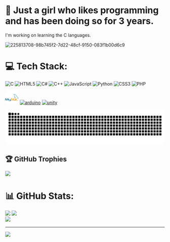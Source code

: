 # 💫 Just a girl who likes programming and has been doing so for 3 years.
I'm working on learning the C languages.


![225813708-98b745f2-7d22-48cf-9150-083f1b00d6c9](https://github.com/user-attachments/assets/b74e8ee2-20da-43b2-9870-a744d2529d25)



# 💻 Tech Stack:
![C](https://img.shields.io/badge/c-%2300599C.svg?style=for-the-badge&logo=c&logoColor=white) ![HTML5](https://img.shields.io/badge/html5-%23E34F26.svg?style=for-the-badge&logo=html5&logoColor=white) ![C#](https://img.shields.io/badge/c%23-%23239120.svg?style=for-the-badge&logo=csharp&logoColor=white) ![C++](https://img.shields.io/badge/c++-%2300599C.svg?style=for-the-badge&logo=c%2B%2B&logoColor=white) ![JavaScript](https://img.shields.io/badge/javascript-%23323330.svg?style=for-the-badge&logo=javascript&logoColor=%23F7DF1E) ![Python](https://img.shields.io/badge/python-3670A0?style=for-the-badge&logo=python&logoColor=ffdd54) ![CSS3](https://img.shields.io/badge/css3-%231572B6.svg?style=for-the-badge&logo=css3&logoColor=white) ![PHP](https://img.shields.io/badge/php-%23777BB4.svg?style=for-the-badge&logo=php&logoColor=white)

<p><a target="_blank" href="https://raw.githubusercontent.com/devicons/devicon/master/icons/mysql/mysql-original-wordmark.svg" style="display: inline-block;"><img src="https://raw.githubusercontent.com/devicons/devicon/master/icons/mysql/mysql-original-wordmark.svg" alt="mysql" width="42" height="42" /></a>
<a target="_blank" href="https://cdn.worldvectorlogo.com/logos/arduino-1.svg" style="display: inline-block;"><img src="https://cdn.worldvectorlogo.com/logos/arduino-1.svg" alt="arduino" width="42" height="42" /></a>
<a target="_blank" href="https://www.vectorlogo.zone/logos/unity3d/unity3d-icon.svg" style="display: inline-block;"><img src="https://www.vectorlogo.zone/logos/unity3d/unity3d-icon.svg" alt="unity" width="42" height="42" /></a></p>

<picture>
  <source media="(prefers-color-scheme: dark)" srcset="https://raw.githubusercontent.com/BananKing1/BananKing1/output/github-snake-dark.svg" />
  <source media="(prefers-color-scheme: light)" srcset="https://raw.githubusercontent.com/BananKing1/BananKing1/output/github-snake.svg" />
  <img alt="github-snake" src="https://raw.githubusercontent.com/BananKing1/BananKing1/output/github-snake.svg" />
</picture>


## 🏆 GitHub Trophies
![](https://github-profile-trophy.vercel.app/?username=BananKing1&theme=tokyonight&no-frame=true&no-bg=false&margin-w=4)

# 📊 GitHub Stats:
![](https://github-readme-stats.vercel.app/api?username=BananKing1&theme=tokyonight&hide_border=true&include_all_commits=true&count_private=true)    ![](https://nirzak-streak-stats.vercel.app/?user=BananKing1&theme=tokyonight&hide_border=true) 
<br>  ![](https://github-readme-stats.vercel.app/api/top-langs/?username=BananKing1&theme=tokyonight&hide_border=true&include_all_commits=true&count_private=true&layout=compact)


---
[![](https://visitcount.itsvg.in/api?id=BananKing1&icon=0&color=0)](https://visitcount.itsvg.in)

<!-- Proudly created with GPRM ( https://gprm.itsvg.in ) -->
